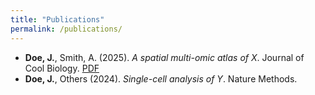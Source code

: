 ```yaml
---
title: "Publications"
permalink: /publications/
---
```


- **Doe, J.**, Smith, A. (2025). *A spatial multi-omic atlas of X*. Journal of Cool Biology. [PDF](/assets/papers/example.pdf)
- **Doe, J.**, Others (2024). *Single-cell analysis of Y*. Nature Methods.